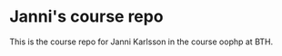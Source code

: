 Janni's course repo
===================

This is the course repo for Janni Karlsson in the course oophp at BTH.
